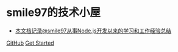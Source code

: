 <!-- _coverpage.md -->
# smile97的技术小屋

- 本文档记录@smile97从事Node.js开发以来的学习和工作经验总结

[GitHub](https://github.com/smile199705?tab=repositories)
[Get Started](./README.md)
